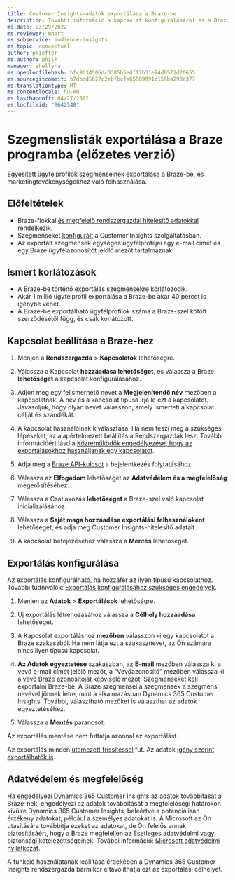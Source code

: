 ```yaml
---
title: Customer Insights-adatok exportálása a Braze-be
description: További információ a kapcsolat konfigurálásáról és a Braze-be való exportálásról.
ms.date: 03/29/2022
ms.reviewer: mhart
ms.subservice: audience-insights
ms.topic: conceptual
author: pkieffer
ms.author: philk
manager: shellyha
ms.openlocfilehash: bfc9b34506dc3385b5edf12b31e74d05f2d20655
ms.sourcegitcommit: b7dbcd5627c2ebfbcfe65589991c159ba290d377
ms.translationtype: MT
ms.contentlocale: hu-HU
ms.lasthandoff: 04/27/2022
ms.locfileid: "8642548"
---
```

# <a name="export-segment-lists-to-braze-preview"></a>Szegmenslisták exportálása a Braze programba (előzetes verzió)

Egyesített ügyfélprofilok szegmenseinek exportálása a Braze-be, és marketingtevékenységekhez való felhasználása.

## <a name="prerequisites"></a>Előfeltételek

-   Braze-fiókkal [és megfelelő rendszergazdai hitelesítő adatokkal rendelkezik](https://www.braze.com/).
-   Szegmenseket [konfigurált](segments.md) a Customer Insights szolgáltatásban.
-   Az exportált szegmensek egységes ügyfélprofiljai egy e-mail címet és egy Braze ügyfélazonosítót jelölő mezőt tartalmaznak. 

## <a name="known-limitations"></a>Ismert korlátozások

- A Braze-be történő exportálás szegmensekre korlátozódik.
- Akár 1 millió ügyfélprofil exportálása a Braze-be akár 40 percet is igénybe vehet. 
- A Braze-be exportálható ügyfélprofilok száma a Braze-szel kötött szerződésétől függ, és csak korlátozott.

## <a name="set-up-connection-to-braze"></a>Kapcsolat beállítása a Braze-hez

1. Menjen a **Rendszergazda** > **Kapcsolatok** lehetőségre.

1. Válassza a Kapcsolat **hozzáadása lehetőséget**, és válassza a Braze **lehetőséget** a kapcsolat konfigurálásához.

1. Adjon meg egy felismerhető nevet a **Megjelenítendő név** mezőben a kapcsolatnak. A név és a kapcsolat típusa írja le ezt a kapcsolatot. Javasoljuk, hogy olyan nevet válasszon, amely ismerteti a kapcsolat célját és szándékát.

1. A kapcsolat használóinak kiválasztása. Ha nem teszi meg a szükséges lépéseket, az alapértelmezett beállítás a Rendszergazdák lesz. További információért lásd a [Közreműködők engedélyezése, hogy az exportálásokhoz használjanak egy kapcsolatot](connections.md#allow-contributors-to-use-a-connection-for-exports).

1. Adja meg a [Braze API-kulcsot](https://www.braze.com/docs/api/basics/) a bejelentkezés folytatásához. 

1. Válassza az **Elfogadom** lehetőséget az **Adatvédelem és a megfelelőség** megerősítéséhez.

1. Válassza a Csatlakozás **lehetőséget** a Braze-szel való kapcsolat inicializálásához.

1. Válassza a **Saját maga hozzáadása exportálási felhasználóként** lehetőséget, és adja meg Customer Insights-hitelesítő adatait.

1. A kapcsolat befejezéséhez válassza a **Mentés** lehetőséget.

## <a name="configure-an-export"></a>Exportálás konfigurálása

Az exportálás konfigurálható, ha hozzáfér az ilyen típusú kapcsolathoz. További tudnivalók: [Exportálás konfigurálásához szükséges engedélyek](export-destinations.md#set-up-a-new-export).

1. Menjen az **Adatok** > **Exportálások** lehetőségre.

1. Új exportálás létrehozásához válassza a **Célhely hozzáadása** lehetőséget.

1. A Kapcsolat exportáláshoz **mezőben** válasszon ki egy kapcsolatot a Braze szakaszból. Ha nem látja ezt a szakasznevet, az Ön számára nincs ilyen típusú kapcsolat.  

3. **Az Adatok egyeztetése** szakaszban, az **E-mail** mezőben válassza ki a vevő e-mail címét jelölő mezőt, a "Vevőazonosító" mezőben válassza ki a vevő Braze azonosítóját képviselő mezőt. Szegmenseket kell exportálni Braze-be. A Braze szegmensei a szegmensek a szegmens nevével jönnek létre, mint a alkalmazásban Dynamics 365 Customer Insights. További, választható mezőket is választhat az adatok egyeztetéséhez. 

1. Válassza a **Mentés** parancsot.

Az exportálás mentése nem futtatja azonnal az exportálást.

Az exportálás minden [ütemezett frissítéssel](system.md#schedule-tab) fut. Az adatok [igény szerint exportálhatók is](export-destinations.md#run-exports-on-demand). 


## <a name="data-privacy-and-compliance"></a>Adatvédelem és megfelelőség

Ha engedélyezi Dynamics 365 Customer Insights az adatok továbbítását a Braze-nek, engedélyezi az adatok továbbítását a megfelelőségi határokon kívülre Dynamics 365 Customer Insights, beleértve a potenciálisan érzékeny adatokat, például a személyes adatokat is. A Microsoft az Ön utasítására továbbítja ezeket az adatokat, de Ön felelős annak biztosításáért, hogy a Braze megfeleljen az Esetleges adatvédelmi vagy biztonsági kötelezettségeinek. További információ: [Microsoft adatvédelmi nyilatkozat](https://go.microsoft.com/fwlink/?linkid=396732).

A funkció használatának leállítása érdekében a Dynamics 365 Customer Insights rendszergazda bármikor eltávolíthatja ezt az exportálási célhelyet.
